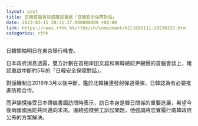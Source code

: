 ```yaml
---
layout: post
title: 日韓首腦會談或確認重啟「日韓安全保障對話」
date: 2023-03-15 20:31:37.000000000 +08:00
link: https://news.rthk.hk/rthk/ch/component/k2/1692111-20230315.htm
categories: rthk
---
```


日韓領袖明日在東京舉行峰會。

日本政府消息透露，雙方計劃在首相岸田文雄和南韓總統尹錫悅的首腦會談上，確認重啟中斷約5年的「日韓安全保障對話」。

對話機制自2018年3月以後中斷，鑑於北韓接連發射彈道導彈，日韓認為有必要推進防務合作。

而尹錫悅接受日本傳媒書面訪問時表示，訪日本身是韓日關係的重要進展，希望今後兩國國民能共同邁向未來。圍繞強徵勞工訴訟問題，他強調將忠實履行南韓政府公佈的方案解決。
